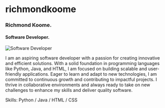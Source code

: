 # richmondkoome

### Richmond Koome.
#### Software Developer.
![Software Developer](https://media.licdn.com/dms/image/v2/D4E22AQFKKnTvvmfmbA/feedshare-shrink_1280/feedshare-shrink_1280/0/1712859687059?e=1727913600&v=beta&t=w1c_FqKIHoFWYL3KrH5dyWVFYizcG-bvGAL3CBR7cH8)

I am an aspiring software developer with a passion for creating innovative and efficient solutions. With a solid foundation in programming languages like Python, Java, and HTML, I am focused on building scalable and user-friendly applications. Eager to learn and adapt to new technologies, I am committed to continuous growth and contributing to impactful projects. I thrive in collaborative environments and always ready to take on new challenges to enhance my skills and deliver quality software.

Skills: Python / Java / HTML / CSS






